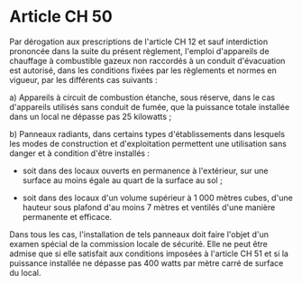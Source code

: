 # Article CH 50

Par dérogation aux prescriptions de l'article CH 12 et sauf interdiction prononcée dans la suite du présent règlement, l'emploi d'appareils de chauffage à combustible gazeux non raccordés à un conduit d'évacuation est autorisé, dans les conditions fixées par les règlements et normes en vigueur, par les différents cas suivants :

a) Appareils à circuit de combustion étanche, sous réserve, dans le cas d'appareils utilisés sans conduit de fumée, que la puissance totale installée dans un local ne dépasse pas 25 kilowatts ;

b) Panneaux radiants, dans certains types d'établissements dans lesquels les modes de construction et d'exploitation permettent une utilisation sans danger et à condition d'être installés :

- soit dans des locaux ouverts en permanence à l'extérieur, sur une surface au moins égale au quart de la surface au sol ;

- soit dans des locaux d'un volume supérieur à 1 000 mètres cubes, d'une hauteur sous plafond d'au moins 7 mètres et ventilés d'une manière permanente et efficace.

Dans tous les cas, l'installation de tels panneaux doit faire l'objet d'un examen spécial de la commission locale de sécurité. Elle ne peut être admise que si elle satisfait aux conditions imposées à l'article CH 51 et si la puissance installée ne dépasse pas 400 watts par mètre carré de surface du local.
